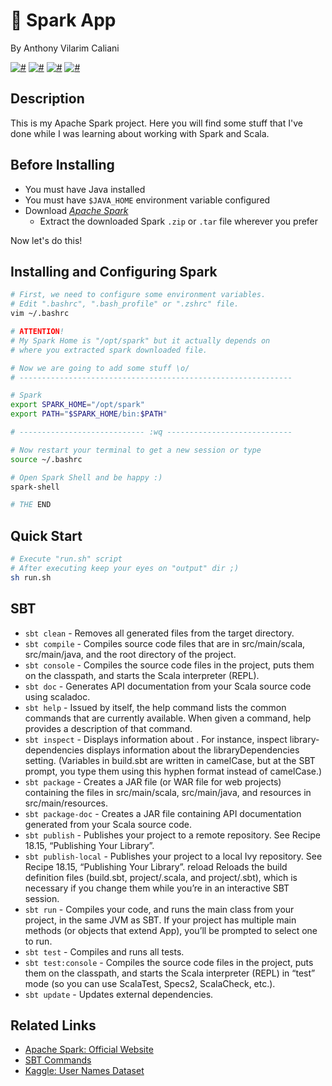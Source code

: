 # 🌠 Spark App
By Anthony Vilarim Caliani

[![#](https://img.shields.io/badge/licence-MIT-blue.svg)](#) [![#](https://img.shields.io/badge/open--jdk-1.8.x-red.svg)](#) [![#](https://img.shields.io/badge/scala-2.11.x-mediumvioletred.svg)](#) [![#](https://img.shields.io/badge/apache--spark-2.4.3-darkorange.svg)](#)

## Description
This is my Apache Spark project. Here you will find some stuff that I've done while I was learning about working with Spark and Scala.

## Before Installing
- You must have Java installed
- You must have `$JAVA_HOME` environment variable configured
- Download [_Apache Spark_](https://spark.apache.org/downloads.html)
  - Extract the downloaded Spark `.zip` or `.tar` file wherever you prefer

Now let's do this!

## Installing and Configuring Spark

```sh
# First, we need to configure some environment variables.
# Edit ".bashrc", ".bash_profile" or ".zshrc" file.
vim ~/.bashrc

# ATTENTION!
# My Spark Home is "/opt/spark" but it actually depends on
# where you extracted spark downloaded file.

# Now we are going to add some stuff \o/
# -------------------------------------------------------------

# Spark
export SPARK_HOME="/opt/spark"
export PATH="$SPARK_HOME/bin:$PATH"

# ---------------------------- :wq ----------------------------

# Now restart your terminal to get a new session or type
source ~/.bashrc

# Open Spark Shell and be happy :)
spark-shell

# THE END
```

## Quick Start

```sh
# Execute "run.sh" script
# After executing keep your eyes on "output" dir ;)
sh run.sh
```

## SBT
- `sbt clean`          - Removes all generated files from the target directory.
- `sbt compile`        - Compiles source code files that are in src/main/scala, src/main/java, and the root directory of the project.
- `sbt console`        - Compiles the source code files in the project, puts them on the classpath, and starts the Scala interpreter (REPL).
- `sbt doc`            - Generates API documentation from your Scala source code using scaladoc.
- `sbt help`           - Issued by itself, the help command lists the common commands that are currently available. When given a command, help provides a description of that command.
- `sbt inspect`        - Displays information about . For instance, inspect library-dependencies displays information about the libraryDependencies setting. (Variables in build.sbt are written in camelCase, but at the SBT prompt, you type them using this hyphen format instead of camelCase.)
- `sbt package`        - Creates a JAR file (or WAR file for web projects) containing the files in src/main/scala, src/main/java, and resources in src/main/resources.
- `sbt package-doc`    - Creates a JAR file containing API documentation generated from your Scala source code.
- `sbt publish`        - Publishes your project to a remote repository. See Recipe 18.15, “Publishing Your Library”.
- `sbt publish-local`  - Publishes your project to a local Ivy repository. See Recipe 18.15, “Publishing Your Library”. reload Reloads the build definition files (build.sbt, project/.scala, and project/.sbt), which is necessary if you change them while you’re in an interactive SBT session.
- `sbt run`            - Compiles your code, and runs the main class from your project, in the same JVM as SBT. If your project has multiple main methods (or objects that extend App), you’ll be prompted to select one to run.
- `sbt test`           - Compiles and runs all tests.
- `sbt test:console`       - Compiles the source code files in the project, puts them on the classpath, and starts the Scala interpreter (REPL) in “test” mode (so you can use ScalaTest, Specs2, ScalaCheck, etc.).
- `sbt update`         - Updates external dependencies.

## Related Links
- [Apache Spark: Official Website](https://spark.apache.org)
- [SBT Commands](https://alvinalexander.com/scala/sbt-how-to-compile-run-package-scala-project)
- [Kaggle: User Names Dataset](https://www.kaggle.com/datagov/usa-names)
